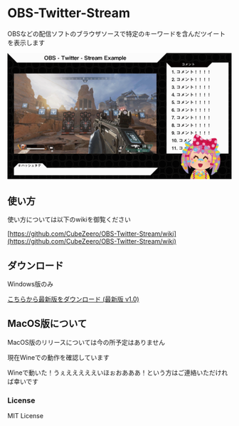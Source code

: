 # OBS-Twitter-Stream

OBSなどの配信ソフトのブラウザソースで特定のキーワードを含んだツイートを表示します

![exampleimage](https://github.com/CubeZeero/OBS-Twitter-Stream/blob/main/image/example_screen.gif?raw=true)

## 使い方

使い方については以下のwikiを御覧ください

[https://github.com/CubeZeero/OBS-Twitter-Stream/wiki](https://github.com/CubeZeero/OBS-Twitter-Stream/wiki)

## ダウンロード

Windows版のみ

[こちらから最新版をダウンロード (最新版 v1.0)](https://github.com/CubeZeero/OBS-Twitter-Stream/releases/download/v1.0/obs-twitter-stream_v1.zip)

## MacOS版について

MacOS版のリリースについては今の所予定はありません

現在Wineでの動作を確認しています

Wineで動いた！うぇえええええいほぉおあああ！という方はご連絡いただければ幸いです

### License
MIT License
